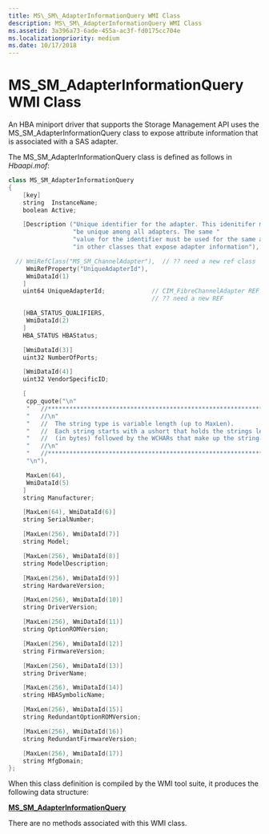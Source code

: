 ```yaml
---
title: MS\_SM\_AdapterInformationQuery WMI Class
description: MS\_SM\_AdapterInformationQuery WMI Class
ms.assetid: 3a396a73-6ade-455a-ac3f-fd0175cc704e
ms.localizationpriority: medium
ms.date: 10/17/2018
---
```


# MS\_SM\_AdapterInformationQuery WMI Class


An HBA miniport driver that supports the Storage Management API uses the MS\_SM\_AdapterInformationQuery class to expose attribute information that is associated with a SAS adapter.

The MS\_SM\_AdapterInformationQuery class is defined as follows in *Hbaapi.mof*:

```cpp
class MS_SM_AdapterInformationQuery
{
    [key] 
    string  InstanceName;
    boolean Active;

    [Description ("Unique identifier for the adapter. This idenitifer must "
                  "be unique among all adapters. The same "
                  "value for the identifier must be used for the same adapter "
                  "in other classes that expose adapter information"),

  // WmiRefClass("MS_SM_ChannelAdapter"),  // ?? need a new ref class
     WmiRefProperty("UniqueAdapterId"),
     WmiDataId(1)
    ]
    uint64 UniqueAdapterId;             // CIM_FibreChannelAdapter REF
                                        // ?? need a new REF 

    [HBA_STATUS_QUALIFIERS, 
     WmiDataId(2)
    ]
    HBA_STATUS HBAStatus;

    [WmiDataId(3)]
    uint32 NumberOfPorts;   

    [WmiDataId(4)]
    uint32 VendorSpecificID;

    [
     cpp_quote("\n"
     "   //******************************************************************\n"
     "   //\n"
     "   //  The string type is variable length (up to MaxLen).              \n"
     "   //  Each string starts with a ushort that holds the strings length  \n"
     "   //  (in bytes) followed by the WCHARs that make up the string.      \n"
     "   //\n"
     "   //******************************************************************\n"
     "\n"),

     MaxLen(64), 
     WmiDataId(5)
    ]
    string Manufacturer;

    [MaxLen(64), WmiDataId(6)]
    string SerialNumber;

    [MaxLen(256), WmiDataId(7)]
    string Model;

    [MaxLen(256), WmiDataId(8)]
    string ModelDescription;

    [MaxLen(256), WmiDataId(9)]
    string HardwareVersion;

    [MaxLen(256), WmiDataId(10)]
    string DriverVersion;

    [MaxLen(256), WmiDataId(11)]
    string OptionROMVersion;

    [MaxLen(256), WmiDataId(12)]
    string FirmwareVersion;

    [MaxLen(256), WmiDataId(13)]
    string DriverName;

    [MaxLen(256), WmiDataId(14)]
    string HBASymbolicName;

    [MaxLen(256), WmiDataId(15)]
    string RedundantOptionROMVersion;

    [MaxLen(256), WmiDataId(16)]
    string RedundantFirmwareVersion;

    [MaxLen(256), WmiDataId(17)]
    string MfgDomain;
};
```

When this class definition is compiled by the WMI tool suite, it produces the following data structure:

[**MS\_SM\_AdapterInformationQuery**](https://docs.microsoft.com/windows-hardware/drivers/ddi/content/hbapiwmi/ns-hbapiwmi-_ms_sm_adapterinformationquery)

There are no methods associated with this WMI class.

 

 





